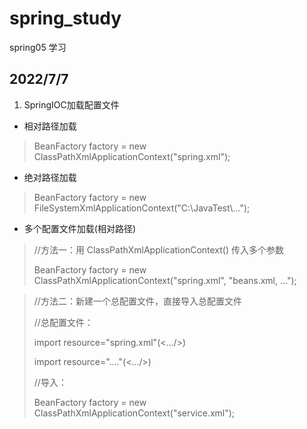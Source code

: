 # spring_study
spring05 学习

## 2022/7/7
1. SpringIOC加载配置文件
+ 相对路径加载
>BeanFactory factory = new ClassPathXmlApplicationContext("spring.xml");
+ 绝对路径加载
>BeanFactory factory = new FileSystemXmlApplicationContext("C:\\JavaTest\\...");
+ 多个配置文件加载(相对路径)
>//方法一：用 ClassPathXmlApplicationContext() 传入多个参数
> 
> BeanFactory factory = new ClassPathXmlApplicationContext("spring.xml", "beans.xml, ...");

> //方法二：新建一个总配置文件，直接导入总配置文件
> 
> //总配置文件：
> 
>  import resource="spring.xml"(<.../>)
> 
>  import resource="...."(<.../>)
> 
> //导入：
> 
> BeanFactory factory = new ClassPathXmlApplicationContext("service.xml");
    

